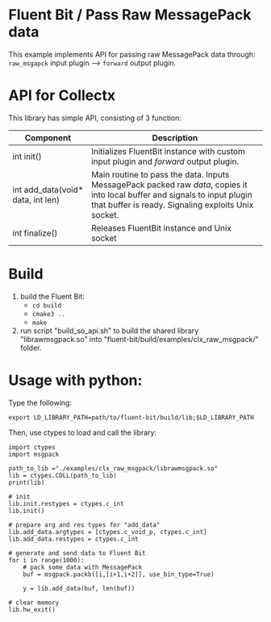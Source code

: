 # Fluent Bit / Pass Raw MessagePack data

This example implements API for passing raw MessagePack data through:
```raw_msgapck``` input plugin --> ```forward``` output plugin.



# API for Collectx
This library has simple API, consisting of 3 function:


| Component        | Description       |
| ------------     | ---------------------------------- |
| int init()                             | Initializes FluentBit instance with custom input plugin and *forward* output plugin. |                     |
| int add_data(void* data, int len)      | Main routine to pass the data. Inputs MessagePack packed raw *data*, copies it into local buffer and signals to input plugin that buffer is ready. Signaling exploits Unix socket.            |
| int finalize()        | Releases FluentBit instance and Unix socket                     |

# Build
1. build the Fluent Bit:
    - ```cd build```
    - ```cmake3 ..```
    - ```make```
2. run script "build_so_api.sh" to build the shared library "librawmsgpack.so" into "fluent-bit/build/examples/clx_raw_msgpack/" folder.

# Usage with python:

Type the following:
```
export LD_LIBRARY_PATH=path/to/fluent-bit/build/lib;$LD_LIBRARY_PATH
```

Then, use ctypes to load and call the library:
```
import ctypes
import msgpack

path_to_lib ="./examples/clx_raw_msgpack/librawmsgpack.so"
lib = ctypes.CDLL(path_to_lib)
print(lib)

# init
lib.init.restypes = ctypes.c_int
lib.init()

# prepare arg and res types for "add_data"
lib.add_data.argtypes = [ctypes.c_void_p, ctypes.c_int]
lib.add_data.restypes = ctypes.c_int

# generate and send data to Fluent Bit
for i in range(1000):
    # pack some data with MessagePack
    buf = msgpack.packb([i,[i+1,i+2]], use_bin_type=True)

    y = lib.add_data(buf, len(buf))

# clear memory
lib.hw_exit()
```